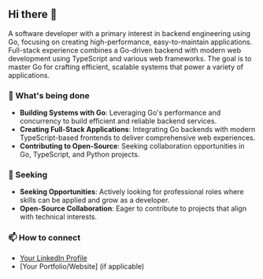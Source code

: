 ## Hi there 👋

A software developer with a primary interest in backend engineering using Go, focusing on creating high-performance, easy-to-maintain applications. Full-stack experience combines a Go-driven backend with modern web development using TypeScript and various web frameworks. The goal is to master Go for crafting efficient, scalable systems that power a variety of applications.

### 🔭 What's being done

*   **Building Systems with Go**: Leveraging Go's performance and concurrency to build efficient and reliable backend services.
*   **Creating Full-Stack Applications**: Integrating Go backends with modern TypeScript-based frontends to deliver comprehensive web experiences.
*   **Contributing to Open-Source**: Seeking collaboration opportunities in Go, TypeScript, and Python projects.

### 🌱 Seeking

*   **Seeking Opportunities**: Actively looking for professional roles where skills can be applied and grow as a developer.
*   **Open-Source Collaboration**: Eager to contribute to projects that align with technical interests.

### 📫 How to connect

*   [Your LinkedIn Profile](https://www.linkedin.com/in/your-profile)
*   [Your Portfolio/Website] (if applicable)

